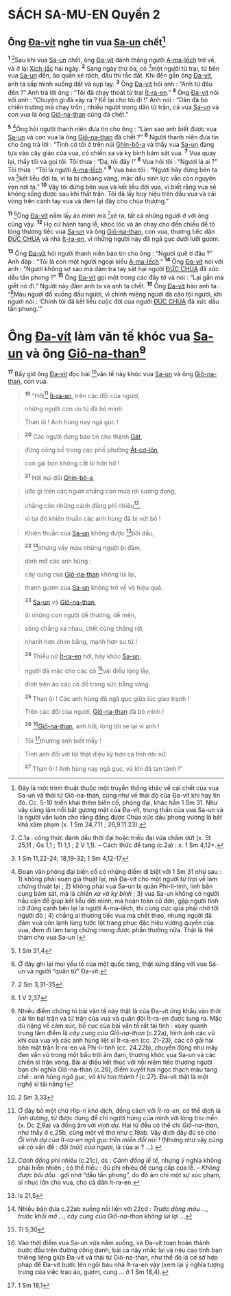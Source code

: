 # SÁCH SA-MU-EN Quyển 2

## Ông [Đa-vít]() nghe tin vua [Sa-un]() chết[^1-ac67f3b4-6579-4d87-b90b-a18f91fe8ffa]
<sup><b>1</b></sup> [^2-ac67f3b4-6579-4d87-b90b-a18f91fe8ffa]Sau khi vua [Sa-un]() chết, ông [Đa-vít]() đánh thắng người [A-ma-lếch]() trở về, và ở lại [Xích-lắc]() hai ngày. <sup><b>2</b></sup> Sang ngày thứ ba, có [^1@-ac67f3b4-6579-4d87-b90b-a18f91fe8ffa]một người từ trại, từ bên vua [Sa-un]() đến, áo quần xé rách, đầu thì rắc đất. Khi đến gần ông [Đa-vít](), anh ta sấp mình xuống đất và sụp lạy. <sup><b>3</b></sup> Ông [Đa-vít]() hỏi anh : “Anh từ đâu đến ?” Anh trả lời ông : “Tôi đã chạy thoát từ trại [Ít-ra-en]().” <sup><b>4</b></sup> Ông [Đa-vít]() nói với anh : “Chuyện gì đã xảy ra ? Kể lại cho tôi đi !” Anh nói : “Dân đã bỏ chiến trường mà chạy trốn ; nhiều người trong dân tử trận, cả vua [Sa-un]() và con vua là ông [Giô-na-than]() cũng đã chết.”

<sup><b>5</b></sup> [^3-ac67f3b4-6579-4d87-b90b-a18f91fe8ffa]Ông hỏi người thanh niên đưa tin cho ông : “Làm sao anh biết được vua [Sa-un]() và con vua là ông [Giô-na-than]() đã chết ?” <sup><b>6</b></sup> Người thanh niên đưa tin cho ông trả lời : “Tình cờ tôi ở trên núi [Ghin-bô-a]() và thấy vua [Sa-un]() đang tựa vào cây giáo của vua, có chiến xa và kỵ binh bám sát vua. <sup><b>7</b></sup> Vua quay lại, thấy tôi và gọi tôi. Tôi thưa : “Dạ, tôi đây !” <sup><b>8</b></sup> Vua hỏi tôi : “Ngươi là ai ?” Tôi thưa : “Tôi là người [A-ma-lếch]().” <sup><b>9</b></sup> Vua bảo tôi : “Ngươi hãy đứng bên ta và [^2@-ac67f3b4-6579-4d87-b90b-a18f91fe8ffa]kết liễu đời ta, vì ta bị choáng váng, mặc dầu sinh lực vẫn còn nguyên vẹn nơi ta.” <sup><b>10</b></sup> Vậy tôi đứng bên vua và kết liễu đời vua, vì biết rằng vua sẽ không sống được sau khi thất trận. Tôi đã lấy huy hiệu trên đầu vua và cái vòng trên cánh tay vua và đem lại đây cho chúa thượng.”

<sup><b>11</b></sup> [^4-ac67f3b4-6579-4d87-b90b-a18f91fe8ffa]Ông [Đa-vít]() nắm lấy áo mình mà [^3@-ac67f3b4-6579-4d87-b90b-a18f91fe8ffa]xé ra, tất cả những người ở với ông cũng vậy. <sup><b>12</b></sup> Họ cử hành tang lễ, khóc lóc và ăn chay cho đến chiều để tỏ lòng thương tiếc vua [Sa-un]() và ông [Giô-na-than](), con vua, thương tiếc dân [ĐỨC CHÚA]() và nhà [Ít-ra-en](), vì những người này đã ngã gục dưới lưỡi gươm.

<sup><b>13</b></sup> Ông [Đa-vít]() hỏi người thanh niên báo tin cho ông : “Ngươi quê ở đâu ?” Anh đáp : “Tôi là con một người ngoại kiều [A-ma-lếch]().” <sup><b>14</b></sup> Ông [Đa-vít]() nói với anh : “Ngươi không sợ sao mà dám tra tay sát hại người [ĐỨC CHÚA]() đã xức dầu tấn phong ?” <sup><b>15</b></sup> Ông [Đa-vít]() gọi một trong các đầy tớ và nói : “Lại gần mà giết nó đi.” Người này đâm anh ta và anh ta chết. <sup><b>16</b></sup> Ông [Đa-vít]() bảo anh ta : “[^4@-ac67f3b4-6579-4d87-b90b-a18f91fe8ffa]Máu ngươi đổ xuống đầu ngươi, vì chính miệng ngươi đã cáo tội ngươi, khi ngươi nói : ‘Chính tôi đã kết liễu cuộc đời của người [ĐỨC CHÚA]() đã xức dầu tấn phong.’”


# Ông [Đa-vít]() làm văn tế khóc vua [Sa-un]() và ông [Giô-na-than]()[^5-ac67f3b4-6579-4d87-b90b-a18f91fe8ffa]
<sup><b>17</b></sup> Bấy giờ ông [Đa-vít]() đọc bài [^5@-ac67f3b4-6579-4d87-b90b-a18f91fe8ffa]văn tế này khóc vua [Sa-un]() và ông [Giô-na-than](), con vua.


> <sup><b>19</b></sup> “Hỡi[^7-ac67f3b4-6579-4d87-b90b-a18f91fe8ffa] [Ít-ra-en](), trên các đồi của ngươi,
>


> những người con ưu tú đã bỏ mình.
>


> Than ôi ! Anh hùng nay ngã gục !
>


> <sup><b>20</b></sup> Các người đừng báo tin cho thành [Gát](),
>


> đừng công bố trong các phố phường [Át-cơ-lôn](),
>


> con gái bọn không cắt bì hớn hở !
>


> <sup><b>21</b></sup> Hỡi núi đồi [Ghin-bô-a](),
>


> ước gì trên các ngươi chẳng còn mưa rơi sương đọng,
>


> chẳng còn những cánh đồng phì nhiêu[^9-ac67f3b4-6579-4d87-b90b-a18f91fe8ffa],
>


> vì tại đó khiên thuẫn các anh hùng đã bị vứt bỏ !
>


> Khiên thuẫn của [Sa-un]() không được [^6@-ac67f3b4-6579-4d87-b90b-a18f91fe8ffa]bôi dầu,
>


> <sup><b>22</b></sup> [^10-ac67f3b4-6579-4d87-b90b-a18f91fe8ffa]nhưng vấy máu những người bị đâm,
>


> dính mỡ các anh hùng ;
>


> cây cung của [Giô-na-than]() không lùi lại,
>


> thanh gươm của [Sa-un]() không trở về vô hiệu quả.
>


> <sup><b>23</b></sup> [Sa-un]() và [Giô-na-than](),
>


> ôi những con người dễ thương, dễ mến,
>


> sống chẳng xa nhau, chết cũng chẳng rời,
>


> nhanh hơn chim bằng, mạnh hơn sư tử !
>


> <sup><b>24</b></sup> Thiếu nữ [Ít-ra-en]() hỡi, hãy khóc [Sa-un](),
>


> người đã mặc cho các cô [^7@-ac67f3b4-6579-4d87-b90b-a18f91fe8ffa]vải điều lộng lẫy,
>


> đính trên áo các cô đồ trang sức bằng vàng.
>


> <sup><b>25</b></sup> Than ôi ! Các anh hùng đã ngã gục giữa lúc giao tranh !
>


> Trên các đồi của ngươi, [Giô-na-than]() đã bỏ mình !
>


> <sup><b>26</b></sup> [^11-ac67f3b4-6579-4d87-b90b-a18f91fe8ffa][Giô-na-than](), anh hỡi, lòng tôi se lại vì anh !
>


> Tôi [^8@-ac67f3b4-6579-4d87-b90b-a18f91fe8ffa]thương anh biết mấy !
>


> Tình anh đối với tôi thật diệu kỳ hơn cả tình nhi nữ.
>


> <sup><b>27</b></sup> Than ôi ! Anh hùng nay ngã gục, vũ khí đã tan tành !”
>

[^1-ac67f3b4-6579-4d87-b90b-a18f91fe8ffa]: Đây là một trình thuật thuộc một truyền thống khác về cái chết của vua Sa-un và thái tử Giô-na-than, cũng như về thái độ của Đa-vít khi hay tin đó. Cc. 5-10 triển khai thêm biến cố, phóng đại, khác hẳn 1 Sm 31. Như vậy càng làm nổi bật gương mặt của Đa-vít, trung thần của vua Sa-un và là người vẫn luôn cho rằng đấng được Chúa xức dầu phong vương là bất khả xâm phạm (x. 1 Sm 24,7.11 ; 26,9.11.23).
[^2-ac67f3b4-6579-4d87-b90b-a18f91fe8ffa]: C.1a : công thức đánh dấu thời đại hoặc triều đại vừa chấm dứt (x. St 25,11 ; Gs 1,1 ; Tl 1,1 ; 2 V 1,1). – Cách thức để tang (c.2a) : x. 1 Sm 4,12+.
[^3-ac67f3b4-6579-4d87-b90b-a18f91fe8ffa]: Đoạn văn phóng đại biến cố có những điểm dị biệt với 1 Sm 31 như sau : 1) không phải soạn giả thuật lại, mà Đa-vít cho một người *từ trại* về làm chứng thuật lại ; 2) không phải vua Sa-un bị quân Phi-li-tinh, lính bắn cung bám sát, mà là *chiến xa và kỵ binh* ; 3) vua Sa-un không có người hầu cận để giúp kết liễu đời mình, mà hoàn toàn cô đơn, gặp người *tình cờ* đứng cạnh bên lại là người A-ma-lếch, thì cùng cực quá phải nhờ tới người đó ; 4) chẳng ai thương tiếc vua mà chết theo, nhưng người đã đâm vua còn lạnh lùng tước lột trang phục đặc hiệu vương quyền của vua, đem đi làm tang chứng mong được phần thưởng nữa. Thật là thê thảm cho vua Sa-un !
[^4-ac67f3b4-6579-4d87-b90b-a18f91fe8ffa]: Ở đây ghi lại mọi yếu tố của một quốc tang, thật xứng đáng với vua Sa-un và người “quân tử” Đa-vít.
[^5-ac67f3b4-6579-4d87-b90b-a18f91fe8ffa]: Nhiều điểm chứng tỏ bài văn tế này thật là của Đa-vít ứng khẩu vào thời cái tin bại trận và tử trận của vua và quân đội Ít-ra-en được tung ra. Mặc dù nặng về cảm xúc, bố cục của bài văn tế rất tài tình : xoay quanh trung tâm điểm là *cây cung của Giô-na-than* (c.22a), hình ảnh các vũ khí của vua và các anh hùng liệt sĩ Ít-ra-en (cc. 21-23), các cô gái hai bên mặt trận Ít-ra-en và Phi-li-tinh (cc. 24.22b), chuyển động như mây đen vần vũ trong một bầu trời ảm đạm, thương khóc vua Sa-un và các chiến sĩ trận vong. Bài ai điếu kết thúc với nỗi niềm tiếc thương người bạn chí nghĩa Giô-na-than (c.26), điểm xuyết hai ngọc thạch màu tang chế : *anh hùng ngã gục, võ khí tan thành !* (c.27). Đa-vít thật là một nghệ sĩ tài năng !
[^7-ac67f3b4-6579-4d87-b90b-a18f91fe8ffa]: Ở đây bỏ một chữ Híp-ri khó dịch, đồng cách với *Ít-ra-en*, có thể dịch là *linh dương*, từ được dùng để chỉ người hùng của mình với lòng trìu mến (x. Dc 2,9a) và đồng âm với *vinh dự*. Hai từ đều có thể chỉ *Giô-na-than*, như thấy ở c.25b, cũng một vế thơ như c.19ab. Vậy dịch đầy đủ sẽ cho : *Ôi vinh dự của Ít-ra-en ngã gục trên miền đồi núi !* (Nhưng như vậy cũng sẽ có vấn đề : *đồi (núi) của ngươi*, là của ai ? ...).
[^9-ac67f3b4-6579-4d87-b90b-a18f91fe8ffa]: *Cánh đồng phì nhiêu* (c.21c), ds : *Cánh đồng lễ tế*, nhưng ý nghĩa không phải hiển nhiên ; có thể hiểu : đủ phì nhiêu để cung cấp của lễ. – *Không được bôi dầu* : gợi nhớ “dầu tấn phong”, do đó ám chỉ một sự xúc phạm, sỉ nhục lớn cho vua, cho cả dân Ít-ra-en.
[^10-ac67f3b4-6579-4d87-b90b-a18f91fe8ffa]: Nhiều bản đưa c.22ab xuống nối liền với 22cd : *Trước dòng máu ..., trước khối mỡ ..., cây cung của Giô-na-than không lùi lại* ...
[^11-ac67f3b4-6579-4d87-b90b-a18f91fe8ffa]: Vào thời điểm vua Sa-un vừa nằm xuống, và Đa-vít toan hoàn thành bước đầu trên đường công danh, bài ca này nhắc lại và nêu cao tình bạn thiêng liêng giữa Đa-vít và thái tử Giô-na-than, như thể đó là cơ sở hợp pháp để Đa-vít bước lên ngôi báu nhà Ít-ra-en vậy (xem lại ý nghĩa tượng trưng của việc trao áo, gươm, cung ... ở 1 Sm 18,4).
[^1@-ac67f3b4-6579-4d87-b90b-a18f91fe8ffa]: 1 Sm 11,22-24; 18,19-32; 1 Sm 4,12-17
[^2@-ac67f3b4-6579-4d87-b90b-a18f91fe8ffa]: 1 Sm 31,4
[^3@-ac67f3b4-6579-4d87-b90b-a18f91fe8ffa]: 2 Sm 3,31-35
[^4@-ac67f3b4-6579-4d87-b90b-a18f91fe8ffa]: 1 V 2,37
[^5@-ac67f3b4-6579-4d87-b90b-a18f91fe8ffa]: 2 Sm 3,33
[^6@-ac67f3b4-6579-4d87-b90b-a18f91fe8ffa]: Is 21,5
[^7@-ac67f3b4-6579-4d87-b90b-a18f91fe8ffa]: Tl 5,30
[^8@-ac67f3b4-6579-4d87-b90b-a18f91fe8ffa]: 1 Sm 18,1